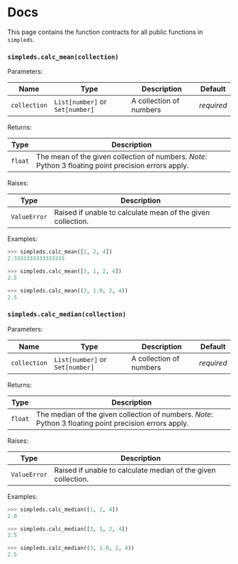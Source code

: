 # Docs

This page contains the function contracts for all public functions in 
`simpleds`.

### `simpleds.calc_mean(collection)`

Parameters:

| Name | Type | Description | Default |
| ---- | ---- | ----------- | ------- |
| `collection` | `List[number]` or `Set[number]`| A collection of numbers | *required* |

Returns:

| Type | Description |
| ---- | ----------- | 
| `float` | The mean of the given collection of numbers. *Note*: Python 3 floating point precision errors apply. |

Raises:

| Type | Description |
| ---- | ----------- |
| `ValueError` | Raised if unable to calculate mean of the given collection. |

Examples:

```python
>>> simpleds.calc_mean([1, 2, 4])
2.3333333333333335
```
```python
>>> simpleds.calc_mean([3, 1, 2, 4])
2.5
```
```python
>>> simpleds.calc_mean((3, 1.0, 2, 4))
2.5
```


### `simpleds.calc_median(collection)`

Parameters:

| Name | Type | Description | Default |
| ---- | ---- | ----------- | ------- |
| `collection` | `List[number]` or `Set[number]`| A collection of numbers | *required* |

Returns:

| Type | Description |
| ---- | ----------- | 
| `float` | The median of the given collection of numbers. *Note*: Python 3 floating point precision errors apply. |

Raises:

| Type | Description |
| ---- | ----------- |
| `ValueError` | Raised if unable to calculate median of the given collection. |

Examples:

```python
>>> simpleds.calc_median([1, 2, 4])
2.0
```
```python
>>> simpleds.calc_median([3, 1, 2, 4])
2.5
```
```python
>>> simpleds.calc_median((3, 1.0, 2, 4))
2.5
```
